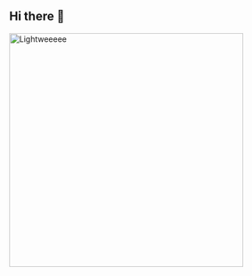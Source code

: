 ## Hi there 👋
<p> 
    <img src="https://github-readme-stats.vercel.app/api?username=Lightweeeee&count_private=true&show_icons=true&theme=default&line&count_private=true" alt="Lightweeeee" width="420"/> 
 </p>
<!--
**Lightweeeee/Lightweeeee** is a ✨ _special_ ✨ repository because its `README.md` (this file) appears on your GitHub profile.

Here are some ideas to get you started:


- 🔭 I’m currently working on ...
- 🌱 I’m currently learning ...
- 👯 I’m looking to collaborate on ...
- 🤔 I’m looking for help with ...
- 💬 Ask me about ...
- 📫 How to reach me: ...
- 😄 Pronouns: ...
- ⚡ Fun fact: ...
-->
